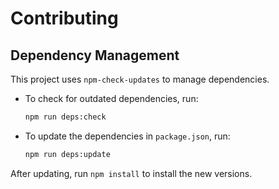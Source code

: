# Contributing

## Dependency Management

This project uses `npm-check-updates` to manage dependencies.

- To check for outdated dependencies, run:

  ```bash
  npm run deps:check
  ```

- To update the dependencies in `package.json`, run:

  ```bash
  npm run deps:update
  ```

After updating, run `npm install` to install the new versions.
